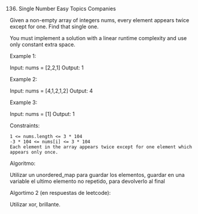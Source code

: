 136. Single Number
Easy
Topics
Companies

Given a non-empty array of integers nums, every element appears twice except for one. Find that single one.

You must implement a solution with a linear runtime complexity and use only constant extra space.

 

Example 1:

Input: nums = [2,2,1]
Output: 1

Example 2:

Input: nums = [4,1,2,1,2]
Output: 4

Example 3:

Input: nums = [1]
Output: 1

 

Constraints:

    1 <= nums.length <= 3 * 104
    -3 * 104 <= nums[i] <= 3 * 104
    Each element in the array appears twice except for one element which appears only once.


Algoritmo:

Utilizar un unordered_map para guardar los elementos, guardar en una variable el ultimo elemento no repetido, para devolverlo al final

Algortimo 2 (en respuestas de leetcode):

Utilizar xor, brillante.
